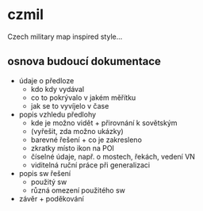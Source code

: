 # czmil

Czech military map inspired style...

## osnova budoucí dokumentace

 - údaje o předloze
   - kdo kdy vydával
   - co to pokrývalo v jakém měřítku
   - jak se to vyvíjelo v čase
 - popis vzhledu předlohy
   - kde je možno vidět + přirovnání k sovětským
   - (vyřešit, zda možno ukázky)
   - barevné řešení + co je zakresleno
   - zkratky místo ikon na POI
   - číselné údaje, např. o mostech, řekách, vedení VN
   - viditelná ruční práce při generalizaci
 - popis sw řešení
   - použitý sw
   - různá omezení použitého sw
 - závěr + poděkování
